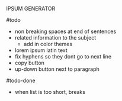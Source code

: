 IPSUM GENERATOR

#todo
- non breaking spaces at end of sentences
- related information to the subject
	- add in color themes
- lorem ipsum latin text
- fix hyphens so they dont go to next line
- copy button
- up-down button next to paragraph

#todo-done
- when list is too short, breaks